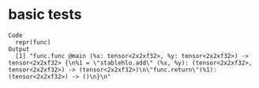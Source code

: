 # basic tests

    Code
      repr(func)
    Output
      [1] "func.func @main (%x: tensor<2x2xf32>, %y: tensor<2x2xf32>) -> tensor<2x2xf32> {\n%1 = \"stablehlo.add\" (%x, %y): (tensor<2x2xf32>, tensor<2x2xf32>) -> (tensor<2x2xf32>)\n\"func.return\"(%1): (tensor<2x2xf32>) -> ()\n}\n"


